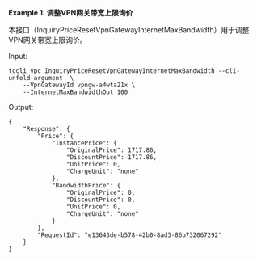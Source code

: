 **Example 1: 调整VPN网关带宽上限询价**

本接口（InquiryPriceResetVpnGatewayInternetMaxBandwidth）用于调整VPN网关带宽上限询价。

Input: 

```
tccli vpc InquiryPriceResetVpnGatewayInternetMaxBandwidth --cli-unfold-argument  \
    --VpnGatewayId vpngw-a4wta21x \
    --InternetMaxBandwidthOut 100
```

Output: 
```
{
    "Response": {
        "Price": {
            "InstancePrice": {
                "OriginalPrice": 1717.86,
                "DiscountPrice": 1717.86,
                "UnitPrice": 0,
                "ChargeUnit": "none"
            },
            "BandwidthPrice": {
                "OriginalPrice": 0,
                "DiscountPrice": 0,
                "UnitPrice": 0,
                "ChargeUnit": "none"
            }
        },
        "RequestId": "e13643de-b578-42b0-8ad3-86b732067292"
    }
}
```

